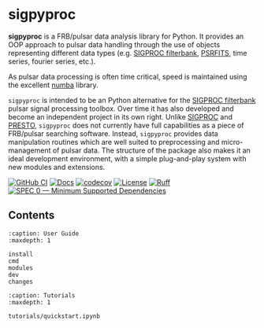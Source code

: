 # sigpyproc

**sigpyproc** is a FRB/pulsar data analysis library for Python. It provides an
OOP approach to pulsar data handling through the use of objects representing
different data types (e.g.
[SIGPROC filterbank](http://sigproc.sourceforge.net),
[PSRFITS](https://www.atnf.csiro.au/research/pulsar/psrfits_definition/Psrfits.html),
time series, fourier series, etc.).

As pulsar data processing is often time critical, speed is maintained using
the excellent [numba](https://numba.pydata.org/) library.

`sigpyproc` is intended to be an Python alternative for the
[SIGPROC filterbank](http://sigproc.sourceforge.net) pulsar signal processing toolbox.
Over time it has also developed and become an independent project in its own right.
Unlike [SIGPROC](http://sigproc.sourceforge.net) and [PRESTO](https://github.com/scottransom/presto),
`sigpyproc` does not currently have full capabilities as a piece of FRB/pulsar searching software.
Instead, `sigpyproc` provides data manipulation routines which are well suited to preprocessing
and micro-management of pulsar data. The structure of the package also makes it an ideal development
environment, with a simple plug-and-play system with new modules and extensions.

[![GitHub CI](https://github.com/FRBs/sigpyproc3/workflows/GitHub%20CI/badge.svg)](https://github.com/FRBs/sigpyproc3/actions)
[![Docs](https://readthedocs.org/projects/sigpyproc3/badge/?version=latest)](https://sigpyproc3.readthedocs.io/en/latest/?badge=latest)
[![codecov](https://codecov.io/gh/FRBs/sigpyproc3/branch/main/graph/badge.svg)](https://codecov.io/gh/FRBs/sigpyproc3)
[![License](https://img.shields.io/github/license/FRBs/sigpyproc3)](https://github.com/FRBs/sigpyproc3/blob/main/LICENSE)
[![Ruff](https://img.shields.io/endpoint?url=https://raw.githubusercontent.com/astral-sh/ruff/main/assets/badge/v2.json)](https://github.com/astral-sh/ruff)
[![SPEC 0 — Minimum Supported Dependencies](https://img.shields.io/badge/SPEC-0-green?labelColor=%23004811&color=%235CA038)](https://scientific-python.org/specs/spec-0000/)

## Contents

```{toctree}
:caption: User Guide
:maxdepth: 1

install
cmd
modules
dev
changes
```

```{toctree}
:caption: Tutorials
:maxdepth: 1

tutorials/quickstart.ipynb
```
